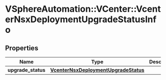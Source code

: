 # VSphereAutomation::VCenter::VcenterNsxDeploymentUpgradeStatusInfo

## Properties
Name | Type | Description | Notes
------------ | ------------- | ------------- | -------------
**upgrade_status** | [**VcenterNsxDeploymentUpgradeStatus**](VcenterNsxDeploymentUpgradeStatus.md) |  | 


